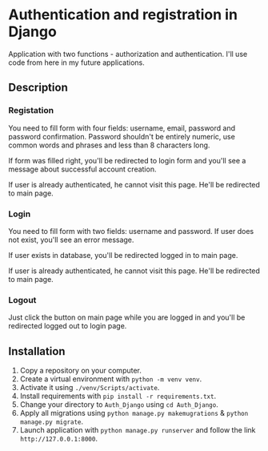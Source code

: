 # Authentication and registration in Django
Application with two functions - authorization and authentication. I'll use code from here in my future applications.

## Description

### Registation

You need to fill form with four fields: username, email, password and password confirmation.
Password shouldn't be entirely numeric, use common words and phrases and less than 8 characters long.

If form was filled right, you'll be redirected to login form and you'll see a message about successful account creation.

If user is already authenticated, he cannot visit this page. He'll be redirected to main page.

### Login

You need to fill form with two fields: username and password. If user does not exist, you'll see an error message.

If user exists in database, you'll be redirected logged in to main page.

If user is already authenticated, he cannot visit this page. He'll be redirected to main page.

### Logout

Just click the button on main page while you are logged in and you'll be redirected logged out to login page.

## Installation

1. Copy a repository on your computer.
2. Create a virtual environment with `python -m venv venv`.
3. Activate it using `./venv/Scripts/activate`.
4. Install requirements with `pip install -r requirements.txt`.
5. Change your directory to `Auth_Django` using `cd Auth_Django`.
6. Apply all migrations using `python manage.py makemugrations` & `python manage.py migrate`.
7. Launch application with `python manage.py runserver` and follow the link `http://127.0.0.1:8000`.
